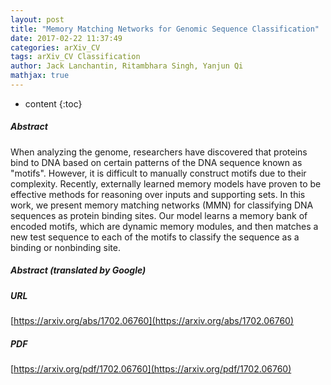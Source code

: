 ```yaml
---
layout: post
title: "Memory Matching Networks for Genomic Sequence Classification"
date: 2017-02-22 11:37:49
categories: arXiv_CV
tags: arXiv_CV Classification
author: Jack Lanchantin, Ritambhara Singh, Yanjun Qi
mathjax: true
---
```


* content
{:toc}

##### Abstract
When analyzing the genome, researchers have discovered that proteins bind to DNA based on certain patterns of the DNA sequence known as "motifs". However, it is difficult to manually construct motifs due to their complexity. Recently, externally learned memory models have proven to be effective methods for reasoning over inputs and supporting sets. In this work, we present memory matching networks (MMN) for classifying DNA sequences as protein binding sites. Our model learns a memory bank of encoded motifs, which are dynamic memory modules, and then matches a new test sequence to each of the motifs to classify the sequence as a binding or nonbinding site.

##### Abstract (translated by Google)


##### URL
[https://arxiv.org/abs/1702.06760](https://arxiv.org/abs/1702.06760)

##### PDF
[https://arxiv.org/pdf/1702.06760](https://arxiv.org/pdf/1702.06760)

